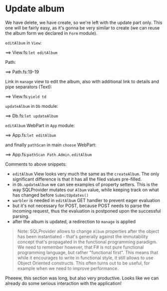 # Update album

We have delete, we have create, so we're left with the update part only.
This one will be fairly easy, as it's gonna be very similar to create (we can reuse the album form we declared in `Form` module).

`editAlbum` in `View`:

==> View.fs:`let editAlbum`

Path:

==> Path.fs:19-19

Link in `manage` view to edit the album, also with additional link to details and pipe separators (Text):

==> View.fs:`yield td`

`updateAlbum` in `Db` module:

==> Db.fs:`let updateAlbum`

`editAlbum` WebPart in `App` module:

==> App.fs:`let editAlbum`

and finally `pathScan` in main `choose` WebPart:

==> App.fs:`pathScan Path.Admin.editAlbum`

Comments to above snippets:

- `editAlbum` View looks very much the same as the `createAlbum`. The only significant difference is that it has all the filed values pre-filled. 
- in `Db.updateAlbum` we can see examples of property setters. This is the way SQLProvider mutates our `Album` value, while keeping track on what has changed before `SubmitUpdates()`
- `warbler` is needed in `editAlbum` GET handler to prevent eager evaluation
- but it's not necessary for POST, because POST needs to parse the incoming request, thus the evaluation is postponed upon the successful parsing.
- after the album is updated, a redirection to `manage` is applied

> Note: SQLProvider allows to change `Album` properties after the object has been instantiated - that's generally against the immutability concept that's propagated in the functional programming paradigm. We need to remember however, that F# is not pure functional programming language, but rather "functional first". This means that while it encourages to write in functional style, it still allows to use Object Oriented constructs. This often turns out to be useful, for example when we need to improve performance.

Pheeew, this section was long, but also very productive. Looks like we can already do some serious interaction with the application!
